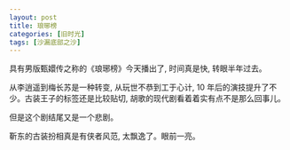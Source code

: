```yaml
---
layout: post
title: 琅琊榜
categories: [旧时光]
tags: [沙漏底部之沙]
---
```


具有男版甄嬛传之称的《琅琊榜》今天播出了, 时间真是快, 转眼半年过去。

从李逍遥到梅长苏是一种转变, 从玩世不恭到工于心计, 10 年后的演技提升了不少。古装王子的标签还是比较贴切, 胡歌的现代剧看着着实有点不是那么回事儿。

但是这个剧结尾又是一个悲剧。

靳东的古装扮相真是有侠者风范, 太飘逸了。眼前一亮。